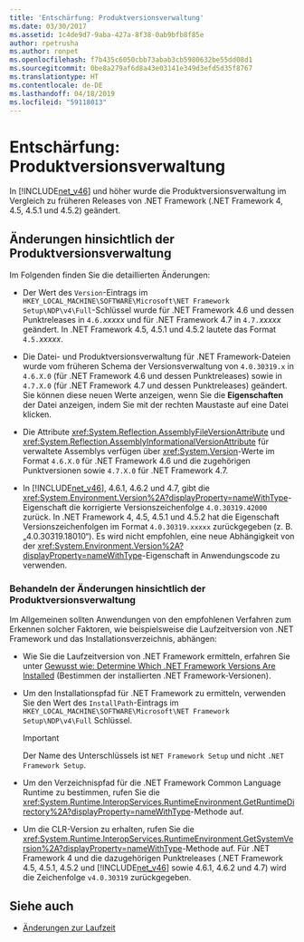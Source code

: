 ```yaml
---
title: 'Entschärfung: Produktversionsverwaltung'
ms.date: 03/30/2017
ms.assetid: 1c4de9d7-9aba-427a-8f38-0ab9bfb8f85e
author: rpetrusha
ms.author: ronpet
ms.openlocfilehash: f7b435c6050cbb73abab3cb5980632be55dd08d1
ms.sourcegitcommit: 0be8a279af6d8a43e03141e349d3efd5d35f8767
ms.translationtype: HT
ms.contentlocale: de-DE
ms.lasthandoff: 04/18/2019
ms.locfileid: "59118013"
---
```

# <a name="mitigation-product-versioning"></a>Entschärfung: Produktversionsverwaltung
In [!INCLUDE[net_v46](../../../includes/net-v46-md.md)] und höher wurde die Produktversionsverwaltung im Vergleich zu früheren Releases von .NET Framework (.NET Framework 4, 4.5, 4.5.1 und 4.5.2) geändert.  
  
## <a name="product-versioning-changes"></a>Änderungen hinsichtlich der Produktversionsverwaltung  
 Im Folgenden finden Sie die detaillierten Änderungen:  
  
-   Der Wert des `Version`-Eintrags im `HKEY_LOCAL_MACHINE\SOFTWARE\Microsoft\NET Framework Setup\NDP\v4\Full`-Schlüssel wurde für .NET Framework 4.6 und dessen Punktreleases in `4.6.`*xxxxx* und für .NET Framework 4.7 in `4.7.`*xxxxx* geändert. In .NET Framework 4.5, 4.5.1 und 4.5.2 lautete das Format `4.5.`*xxxxx*.  
  
-   Die Datei- und Produktversionsverwaltung für .NET Framework-Dateien wurde vom früheren Schema der Versionsverwaltung von `4.0.30319.x` in `4.6.X.0` (für .NET Framework 4.6 und dessen Punktreleases) sowie in `4.7.X.0` (für .NET Framework 4.7 und dessen Punktreleases) geändert. Sie können diese neuen Werte anzeigen, wenn Sie die **Eigenschaften** der Datei anzeigen, indem Sie mit der rechten Maustaste auf eine Datei klicken.  
  
-   Die Attribute <xref:System.Reflection.AssemblyFileVersionAttribute> und <xref:System.Reflection.AssemblyInformationalVersionAttribute> für verwaltete Assemblys verfügen über <xref:System.Version>-Werte im Format `4.6.X.0` für .NET Framework 4.6 und die zugehörigen Punktversionen sowie `4.7.X.0` für .NET Framework 4.7.  
  
-   In [!INCLUDE[net_v46](../../../includes/net-v46-md.md)], 4.6.1, 4.6.2 und 4.7, gibt die <xref:System.Environment.Version%2A?displayProperty=nameWithType>-Eigenschaft die korrigierte Versionszeichenfolge `4.0.30319.42000` zurück. In .NET Framework 4, 4.5, 4.5.1 und 4.5.2 hat die Eigenschaft Versionszeichenfolgen im Format `4.0.30319.xxxxx` zurückgegeben (z. B. „4.0.30319.18010“). Es wird nicht empfohlen, eine neue Abhängigkeit von der <xref:System.Environment.Version%2A?displayProperty=nameWithType>-Eigenschaft in Anwendungscode zu verwenden.  
  
### <a name="handling-the-product-versioning-changes"></a>Behandeln der Änderungen hinsichtlich der Produktversionsverwaltung  
 Im Allgemeinen sollten Anwendungen von den empfohlenen Verfahren zum Erkennen solcher Faktoren, wie beispielsweise die Laufzeitversion von .NET Framework und das Installationsverzeichnis, abhängen:  
  
-   Wie Sie die Laufzeitversion von .NET Framework ermitteln, erfahren Sie unter [ Gewusst wie: Determine Which .NET Framework Versions Are Installed](../../../docs/framework/migration-guide/how-to-determine-which-versions-are-installed.md) (Bestimmen der installierten .NET Framework-Versionen).  
  
-   Um den Installationspfad für .NET Framework zu ermitteln, verwenden Sie den Wert des `InstallPath`-Eintrags im `HKEY_LOCAL_MACHINE\SOFTWARE\Microsoft\NET Framework Setup\NDP\v4\Full` Schlüssel.  
  
    > [!IMPORTANT]
    >  Der Name des Unterschlüssels ist `NET Framework Setup` und nicht `.NET Framework Setup`.  
  
-   Um den Verzeichnispfad für die .NET Framework Common Language Runtime zu bestimmen, rufen Sie die <xref:System.Runtime.InteropServices.RuntimeEnvironment.GetRuntimeDirectory%2A?displayProperty=nameWithType>-Methode auf.  
  
-   Um die CLR-Version zu erhalten, rufen Sie die <xref:System.Runtime.InteropServices.RuntimeEnvironment.GetSystemVersion%2A?displayProperty=nameWithType>-Methode auf.   Für .NET Framework 4 und die dazugehörigen Punktreleases (.NET Framework 4.5, 4.5.1, 4.5.2 und [!INCLUDE[net_v46](../../../includes/net-v46-md.md)] sowie 4.6.1, 4.6.2 und 4.7) wird die Zeichenfolge `v4.0.30319` zurückgegeben.  
  
## <a name="see-also"></a>Siehe auch

- [Änderungen zur Laufzeit](../../../docs/framework/migration-guide/runtime-changes-in-the-net-framework-4-6.md)
